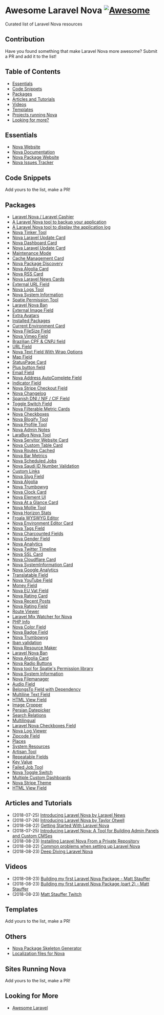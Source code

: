 # Awesome Laravel Nova [![Awesome](https://cdn.rawgit.com/sindresorhus/awesome/d7305f38d29fed78fa85652e3a63e154dd8e8829/media/badge.svg)](https://github.com/sindresorhus/awesome)

Curated list of Laravel Nova resources

## Contribution
Have you found something that make Laravel Nova more awesome? Submit a PR and add it to the list!

## Table of Contents
- [Essentials](#essentials)
- [Code Snippets](#code-snippets)
- [Packages](#packages)
- [Articles and Tutorials](#articles-and-tutorials)
- [Videos](#videos)
- [Templates](#templates)
- [Projects running Nova](#sites-running-nova)
- [Looking for more?](#looking-for-more)

## Essentials
* [Nova Website](http://nova.laravel.com)
* [Nova Documentation](http://nova.laravel.com/docs)
* [Nova Package Website](https://novapackages.com/)
* [Nova Issues Tracker](https://github.com/laravel/nova-issues)

## Code Snippets
Add yours to the list, make a PR!

## Packages
* [Laravel Nova / Laravel Cashier](https://github.com/themsaid/nova-cashier-manager)
* [A Laravel Nova tool to backup your application](https://github.com/spatie/nova-backup-tool)
* [A Laravel Nova tool to display the application log](https://github.com/spatie/nova-tail-tool)
* [Nova Tinker Tool](https://github.com/beyondcode/nova-tinker-tool)
* [Nova Laravel Update Card](https://github.com/beyondcode/nova-laravel-update-card)
* [Nova Dashboard Card](https://novapackages.com/packages/6)
* [Nova Laravel Update Card](https://github.com/beyondcode/nova-laravel-update-card)
* [Maintenance Mode](https://novapackages.com/packages/8)
* [Cache Management Card](https://novapackages.com/packages/9)
* [Nova Package Discovery](https://novapackages.com/packages/10)
* [Nova Algolia Card](https://github.com/nicolasbeauvais/nova-algolia-card)
* [Nova RSS Card](https://github.com/beyondcode/nova-rss-card)
* [Nova Laravel News Cards](https://github.com/peterbrinck/nova-laravel-news)
* [External URL Field](https://novapackages.com/packages/12)
* [Nova Logs Tool](https://novapackages.com/packages/13)
* [Nova System Information](https://novapackages.com/packages/14)
* [Spatie Permission Tool](https://novapackages.com/packages/15)
* [Laravel Nova Ban](https://novapackages.com/packages/16)
* [External Image Field](https://novapackages.com/packages/chaseconey/nova-external-image)
* [Extra Avatars](https://novapackages.com/packages/davidpiesse/nova-avatars)
* [Installed Packages](https://novapackages.com/packages/sidis405/nova-installed-packages)
* [Current Environment Card](https://novapackages.com/packages/radermacher/nova-current-environment-card)
* [Nova FileSize Field](https://novapackages.com/packages/itiden/nova-file-size-field)
* [Nova Vimeo Field](https://novapackages.com/packages/tanjemark/nova-vimeo-field)
* [Brazilian CPF & CNPJ field](https://novapackages.com/packages/r64/nova-cpf-cnpj-field)
* [URL Field](https://novapackages.com/packages/inspheric/nova-url-field)
* [Nova Text Field With Wrap Options](https://novapackages.com/packages/treestoneit/text-wrap)
* [Map Field](https://novapackages.com/packages/davidpiesse/nova-map)
* [StatusPage Card](https://novapackages.com/packages/davidpiesse/nova-statuspage)
* [Plus button field](https://novapackages.com/packages/jorgv/nova-plus-button)
* [Email Field](https://novapackages.com/packages/inspheric/nova-email-field)
* [Nova Address AutoComplete Field](https://novapackages.com/packages/naif/address_autocomplete)
* [Indicator Field](https://novapackages.com/packages/inspheric/nova-indicator-field)
* [Nova Stripe Checkout Field](https://novapackages.com/packages/depsimon/nova-stripe-checkout-field)
* [Nova Changelog](https://novapackages.com/packages/orlyapps/nova-changelog)
* [Spanish DNI / NIF / CIF Field](https://novapackages.com/packages/r64/nova-dni-field)
* [Toggle Switch Field](https://novapackages.com/packages/davidpiesse/nova-toggle)
* [Nova Filterable Metric Cards](https://novapackages.com/packages/beyondcode/nova-filterable-cards)
* [Nova Checkboxes](https://novapackages.com/packages/fourstacks/nova-checkboxes)
* [Nova Blogify Tool](https://novapackages.com/packages/mattmangoni/nova-blogify-tool)
* [Nova Profile Tool](https://novapackages.com/packages/runlinenl/nova-profile-tool)
* [Nova Admin Notes](https://novapackages.com/packages/itainathaniel/nova-admin-notes)
* [LaraBug Nova Tool](https://novapackages.com/packages/larabug/nova-larabug-tool)
* [Nova Servitor Website Card](https://novapackages.com/packages/servitorhq/nova-servitor-monitor-card)
* [Nova Custom Table Card](https://novapackages.com/packages/m-a-k-o/nova-custom-table-card)
* [Nova Routes Cached](https://novapackages.com/packages/wilburpowery/routes-cached)
* [Nova Bar Metrics](https://novapackages.com/packages/insenseanalytics/nova-bar-metrics)
* [Nova Scheduled Jobs](https://novapackages.com/packages/llaski/nova-scheduled-jobs)
* [Nova Saudi ID Number Validation](https://novapackages.com/packages/naif/saudi_id_number)
* [Custom Links](https://novapackages.com/packages/vmitchell85/nova-links)
* [Nova Slug Field](https://novapackages.com/packages/benjaminhirsch/nova-slug-field)
* [Nova Algolia](https://novapackages.com/packages/nathanheffley/nova-algolia)
* [Nova Trumbowyg](https://novapackages.com/packages/alfonsobries/nova-trumbowyg)
* [Nova Clock Card](https://novapackages.com/packages/chris-ware/nova-clock-card)
* [Nova Element UI](https://novapackages.com/packages/nightkit/nova-element-ui)
* [Nova At a Glance Card](https://novapackages.com/packages/nickfairchild/nova-at-a-glance-card)
* [Nova Mollie Tool](https://novapackages.com/packages/taronyuu/nova-mollie-tool)
* [Nova Horizon Stats](https://novapackages.com/packages/kreitje/nova-horizon-stats)
* [Froala WYSWYG Editor](https://novapackages.com/packages/alfonsobries/nova-froala-editor)
* [Nova Environment Editor Card](https://novapackages.com/packages/marianvlad/nova-env-card)
* [Nova Tags Field](https://novapackages.com/packages/spatie/nova-tags-field)
* [Nova Charcounted Fields](https://novapackages.com/packages/elevate-digital/nova-charcounted-fields)
* [Nova Gender Field](https://novapackages.com/packages/laravel-nova-fields/gender)
* [Nova Analytics](https://novapackages.com/packages/bjorndcode/nova-analytics)
* [Nova Twitter Timeline](https://novapackages.com/packages/naif/nova-twitter-timeline)
* [Nova SSL Card](https://novapackages.com/packages/marianvlad/nova-ssl-card)
* [Nova Cloudflare Card](https://novapackages.com/packages/zOxta/nova-cloudflare-card)
* [Nova SystemInformation Card](https://novapackages.com/packages/nova-cards/system-information-card)
* [Nova Google Analytics](https://novapackages.com/packages/tightenco/nova-google-analytics)
* [Translatable Field](https://novapackages.com/packages/mrmonat/nova-translatable)
* [Nova YouTube Field](https://novapackages.com/packages/nova-fields/youtube)
* [Money Field](https://novapackages.com/packages/vyuldashev/nova-money-field)
* [Nova EU Vat Field](https://novapackages.com/packages/napp/nova-vat-validation)
* [Nova Rating Card](https://novapackages.com/packages/nova-cards/rating-card)
* [Nova Recent Posts](https://novapackages.com/packages/mattmangoni/nova-recent-posts)
* [Nova Rating Field](https://novapackages.com/packages/nova-fields/rating)
* [Route Viewer](https://novapackages.com/packages/sbine/route-viewer)
* [Laravel Mix Watcher for Nova](https://novapackages.com/packages/owenmelbz/nova-watcher)
* [PHP Info](https://novapackages.com/packages/davidpiesse/nova-phpinfo)
* [Nova Color Field](https://novapackages.com/packages/timothyasp/nova-color-field)
* [Nova Badge Field](https://novapackages.com/packages/timothyasp/nova-badge-field)
* [Nova Trumbowyg](https://novapackages.com/packages/johnathan/nova-trumbowyg)
* [Iban validation](https://novapackages.com/packages/wotta/iban-validation)
* [Nova Resource Maker](https://novapackages.com/packages/inani/nova-resource-maker)
* [Laravel Nova Ban](https://novapackages.com/packages/cybercog/laravel-nova-ban)
* [Nova Algolia Card](https://novapackages.com/packages/nicolasbeauvais/nova-algolia-card)
* [Nova Radio Buttons](https://novapackages.com/packages/owenmelbz/nova-radio-field)
* [Nova tool for Spatie's Permission library](https://novapackages.com/packages/vyuldashev/nova-permission)
* [Nova System Information](https://novapackages.com/packages/coreproc/nova-system-info-card)
* [Nova Filemanager](https://novapackages.com/packages/infinety-es/nova-filemanager)
* [Audio Field](https://novapackages.com/packages/davidpiesse/nova-audio)
* [BelongsTo Field with Dependency](https://novapackages.com/packages/orlyapps/nova-belongsto-depend)
* [Multiline Text Field](https://novapackages.com/packages/orlyapps/nova-multiline-text)
* [HTML View Field](https://novapackages.com/packages/treestoneit/html)
* [Image Cropper](https://novapackages.com/packages/r64/nova-image-cropper)
* [Persian Datepicker](https://novapackages.com/packages/aloko/nova-persian-datepicker)
* [Search Relations](https://novapackages.com/packages/titasgailius/search-relations)
* [Multilingual](https://novapackages.com/packages/digitalcloud/multilingual-nova)
* [Laravel Nova Checkboxes Field](https://novapackages.com/packages/silvanite/novafieldcheckboxes)
* [Nova Log Viewer](https://novapackages.com/packages/php-junior/nova-logs)
* [Zipcode Field](https://novapackages.com/packages/digitalcloud/zipcode-nova)
* [Places](https://novapackages.com/packages/hnassr/nova-places)
* [System Resources](https://novapackages.com/packages/gijsg/system-resources)
* [Artisan Tool](https://novapackages.com/packages/pragmarx/artisan-tool)
* [Repeatable Fields](https://novapackages.com/packages/fourstacks/nova-repeatable-fields)
* [Key Value](https://novapackages.com/packages/hnassr/nova-key-value)
* [Failed Job Tool](https://novapackages.com/packages/kregel/nova-failed-jobs-tool)
* [Nova Toggle Switch](https://novapackages.com/packages/naif/toggle)
* [Multiple Custom Dashboards](https://novapackages.com/packages/alexbowers/nova-multiple-dashboard)
* [Nova Stripe Theme](https://novapackages.com/packages/jameslkingsley/nova-stripe-theme)
* [HTML View Field](https://novapackages.com/packages/treestoneit/html)

## Articles and Tutorials
* (2018-07-25) [Introducing Laravel Nova by Laravel News](https://laravel-news.com/laravel-nova)
* (2018-07-26) [Introducing Laravel Nova by Taylor Otwell](https://medium.com/@taylorotwell/introducing-laravel-nova-7df0c9f67273)
* (2018-08-22) [Getting Started With Laravel Nova](https://nick-basile.com/blog/post/getting-started-with-laravel-nova)
* (2018-07-25) [Introducing Laravel Nova: A Tool for Building Admin Panels and Custom CMSes](https://mattstauffer.com/blog/introducing-laravel-nova-a-tool-for-building-admin-panels-and-custom-cmses/)
* (2018-08-23) [Installing Laravel Nova From a Private Repository](https://medium.com/@jimwright_93568/installing-laravel-nova-from-a-private-repository-11ed5e929d32)
* (2018-08-22) [Common problems when setting up Laravel Nova](https://medium.com/@franz_40702/common-problems-when-setting-up-laravel-nova-fcd651731cc8)
* (2018-08-23) [Deep Diving Laravel Nova](https://medium.com/@nickjbasile/deep-diving-laravel-nova-6eb413a081ee)

## Videos
* (2018-08-23) [Building my first Laravel Nova Package - Matt Stauffer](https://www.youtube.com/watch?v=rgbdlVleH0M) 
* (2018-08-23) [Building my first Laravel Nova Package (part 2) - Matt Stauffer](https://www.youtube.com/watch?v=-Rmm2m_0f_Y) 
* (2018-08-23) [Matt Stauffer Twitch](https://www.twitch.tv/mattstauffer/videos/all)

## Templates
Add yours to the list, make a PR!

## Others
* [Nova Package Skeleton Generator](https://github.com/spatie/skeleton-nova-tool)
* [Localization files for Nova](https://github.com/franzdumfart/laravel-nova-localizations)

## Sites Running Nova
Add yours to the list, make a PR!

## Looking for More
* [Awesome Laravel](https://github.com/chiraggude/awesome-laravel)

